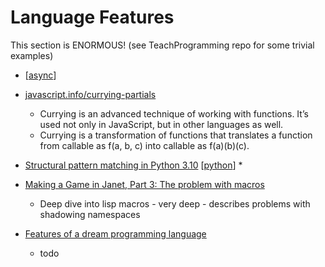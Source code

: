 Language Features
=================

This section is ENORMOUS! (see TeachProgramming repo for some trivial examples)

* [[async]]

* [javascript.info/currying-partials](https://javascript.info/currying-partials)
    * Currying is an advanced technique of working with functions. It’s used not only in JavaScript, but in other languages as well.
    * Currying is a transformation of functions that translates a function from callable as f(a, b, c) into callable as f(a)(b)(c).
* [Structural pattern matching in Python 3.10](https://benhoyt.com/writings/python-pattern-matching/) [[python]]
    * 
* [Making a Game in Janet, Part 3: The problem with macros](https://ianthehenry.com/posts/janet-game/the-problem-with-macros/)
    * Deep dive into lisp macros - very deep - describes problems with shadowing namespaces
* [Features of a dream programming language](https://dev.to/redbar0n/features-of-a-dream-programming-language-cio)
    * todo

[//begin]: # "Autogenerated link references for markdown compatibility"
[async]: async.md "Async"
[python]: python.md "python3"
[//end]: # "Autogenerated link references"